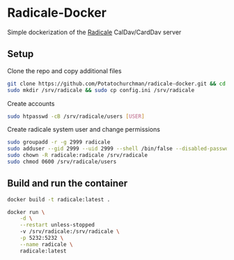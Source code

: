# Radicale-Docker

Simple dockerization of the [Radicale](https://radicale.org/2.1.html) CalDav/CardDav server

## Setup

Clone the repo and copy additional files
```bash
git clone https://github.com/Potatochurchman/radicale-docker.git && cd radicale-docker
sudo mkdir /srv/radicale && sudo cp config.ini /srv/radicale
```

Create accounts

```bash
sudo htpasswd -cB /srv/radicale/users [USER]
```

Create radicale system user and change permissions

```bash
sudo groupadd -r -g 2999 radicale
sudo adduser --gid 2999 --uid 2999 --shell /bin/false --disabled-password --no-create-home radicale
sudo chown -R radicale:radicale /srv/radicale
sudo chmod 0600 /srv/radicale/users
```

## Build and run the container
```bash
docker build -t radicale:latest .
```

```bash
docker run \
    -d \
    --restart unless-stopped
    -v /srv/radicale:/srv/radicale \
    -p 5232:5232 \
    --name radicale \
    radicale:latest
```
